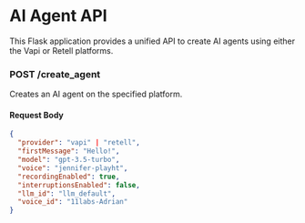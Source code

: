# AI Agent API

This Flask application provides a unified API to create AI agents using either the Vapi or Retell platforms.


### POST /create_agent

Creates an AI agent on the specified platform.

#### Request Body

```json
{
  "provider": "vapi" | "retell",
  "firstMessage": "Hello!",
  "model": "gpt-3.5-turbo",
  "voice": "jennifer-playht",
  "recordingEnabled": true,
  "interruptionsEnabled": false,
  "llm_id": "llm_default",
  "voice_id": "11labs-Adrian"
}
